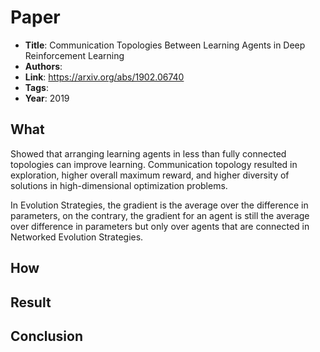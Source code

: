 # Paper

- **Title**: Communication Topologies Between Learning Agents in Deep Reinforcement Learning
- **Authors**:
- **Link**: https://arxiv.org/abs/1902.06740
- **Tags**:
- **Year**: 2019

## What
Showed that arranging learning agents in less than fully connected topologies can improve learning.
Communication topology resulted in exploration, higher overall maximum reward, and higher diversity of solutions in high-dimensional optimization problems.

In Evolution Strategies, the gradient is the average over the difference in parameters, on the contrary, the gradient for an agent is still the average over difference in parameters but only over agents that are connected in Networked Evolution Strategies.

## How

## Result

## Conclusion
